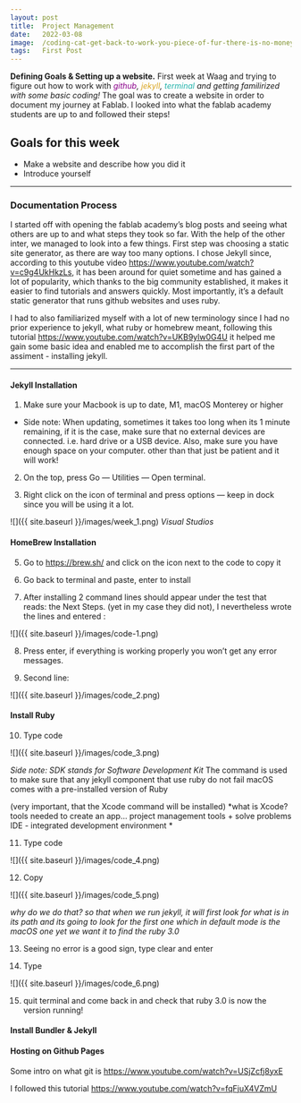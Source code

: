 ```yaml
---
layout: post
title:  Project Management
date:   2022-03-08
image:  /coding-cat-get-back-to-work-you-piece-of-fur-there-is-no-money-from-blogging.jpeg
tags:   First Post
---
```




__Defining Goals & Setting up a website.__ First week at Waag and trying to figure out how to work with *<span style="color:DarkMagenta">github</span>, <span style="color:GoldenRod">jekyll</span>, <span style="color:LightSeaGreen">terminal</span> and getting familirized with some basic coding!* The goal was to create a website in order to document my journey at Fablab. I looked into what the fablab academy students are up to and followed their steps!

## Goals for this week

* Make a website and describe how you did it
* Introduce yourself

---

### Documentation Process


I started off with opening the fablab academy’s blog posts and seeing what others are up to and what steps they took so far. With the help of the other inter, we managed to look into a few things. First step was choosing a static site generator, as there are way too many options. I chose Jekyll since, according to this youtube video <https://www.youtube.com/watch?v=c9g4UkHkzLs>, it has been around for quiet sometime and has gained a lot of popularity, which thanks to the big community established, it makes it easier to find tutorials and answers quickly. Most importantly, it’s a default static generator that runs github websites and uses ruby.

I had to also familiarized myself with a lot of new terminology since I had no prior experience to jekyll, what ruby or homebrew meant, following this tutorial <https://www.youtube.com/watch?v=UKB9ylw0G4U> it helped me gain some basic idea and enabled me to accomplish the first part of the assiment - installing jekyll.

---

#### Jekyll Installation


1. Make sure your Macbook is up to date, M1, macOS Monterey or higher

- Side note: When updating, sometimes it takes too long when its 1 minute remaining, if it is the case, make sure that no external devices are connected. i.e. hard drive or a USB device. Also, make sure you have enough space on your computer. other than that just be patient and it will work!

2. On the top, press Go — Utilities — Open terminal.

3. Right click on the icon of terminal and press options — keep in dock since you will be using it a lot.



![]({{ site.baseurl }}/images/week_1.png)
*Visual Studios*

#### HomeBrew Installation

5. Go to <https://brew.sh/> and click on the icon next to the code to copy it

6. Go back to terminal and paste, enter to install

7. After installing 2 command lines should appear under the test that reads: the Next Steps. (yet in my case they did not), I nevertheless wrote the lines and entered :

![]({{ site.baseurl }}/images/code-1.png)

8. Press enter, if everything is working properly you won’t get any error messages. 

9. Second line: 

![]({{ site.baseurl }}/images/code_2.png)

#### Install Ruby

10. Type code 

![]({{ site.baseurl }}/images/code_3.png)

*Side note: SDK stands for Software Development Kit*
The command is used to make sure that any jekyll component that use ruby do not fail
macOS comes with a pre-installed version of Ruby

(very important, that the Xcode command will be installed)
*what is Xcode? tools needed to create an app… project management tools + solve problems
IDE - integrated development environment *

11. Type code 

![]({{ site.baseurl }}/images/code_4.png)

12. Copy 

![]({{ site.baseurl }}/images/code_5.png)

*why do we do that? so that when we run jekyll, it will first look for what is in its path and its going to look for the first one which in default mode is the macOS one yet we want it to find the ruby 3.0*

13. Seeing no error is a good sign, type clear and enter

14. Type

![]({{ site.baseurl }}/images/code_6.png) 

15. quit terminal and come back in and check that ruby 3.0 is now the version running!

#### Install Bundler & Jekyll

#### Hosting on Github Pages

Some intro on what git is
<https://www.youtube.com/watch?v=USjZcfj8yxE>

I followed this tutorial 
<https://www.youtube.com/watch?v=fqFjuX4VZmU>








